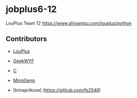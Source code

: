 # jobplus6-12

LouPlus Team 12 https://www.shiyanlou.com/louplus/python

## Contributors

* [LouPlus](https://github.com/LouPlus)
* [GeekWYF](https://github.com/GeekWYF)

* [C](https://github.com/sillysilly)
* [MingGeng](https://github.com/MingGeng)
* [kimaprikose] (https://github.com/fs2546)
